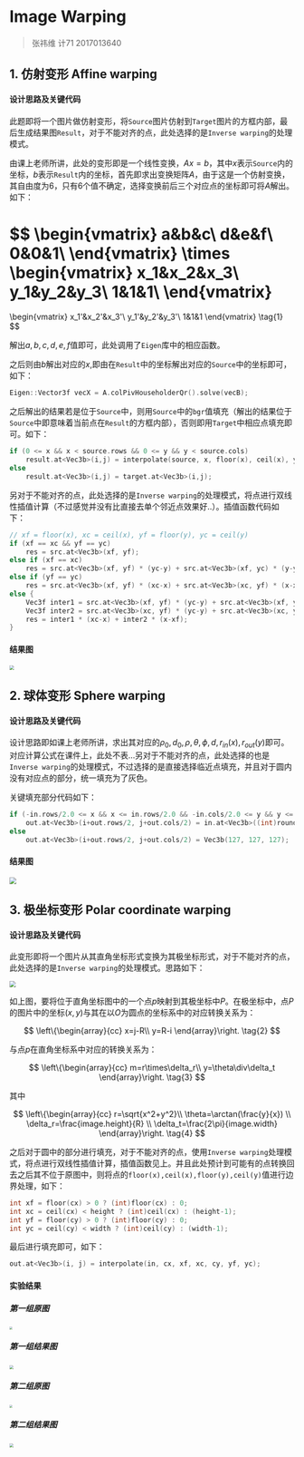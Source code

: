 # Image Warping

> 张祎维 计71 2017013640

## 1. 仿射变形 Affine warping

#### 设计思路及关键代码

此题即将一个图片做仿射变形，将`Source`图片仿射到`Target`图片的方框内部，最后生成结果图`Result`，对于不能对齐的点，此处选择的是`Inverse warping`的处理模式。  

由课上老师所讲，此处的变形即是一个线性变换，$Ax=b$，其中$x$表示`Source`内的坐标，$b$表示`Result`内的坐标，首先即求出变换矩阵$A$，由于这是一个仿射变换，其自由度为6，只有6个值不确定，选择变换前后三个对应点的坐标即可将$A$解出。如下：  

$$
\begin{vmatrix}
	a&b&c\\
	d&e&f\\
	0&0&1\\
\end{vmatrix}
 \times
\begin{vmatrix}
	x_1&x_2&x_3\\
	y_1&y_2&y_3\\
	1&1&1\\
\end{vmatrix}
=
\begin{vmatrix}
	x_1'&x_2'&x_3'\\
	y_1'&y_2'&y_3'\\
	1&1&1
\end{vmatrix}
\tag{1}
$$

解出$a,b,c,d,e,f$值即可，此处调用了`Eigen`库中的相应函数。  

之后则由$b$解出对应的$x$,即由在`Result`中的坐标解出对应的`Source`中的坐标即可，如下：  

```c++
Eigen::Vector3f vecX = A.colPivHouseholderQr().solve(vecB);
```

之后解出的结果若是位于`Source`中，则用`Source`中的`bgr`值填充（解出的结果位于`Source`中即意味着当前点在`Result`的方框内部），否则即用`Target`中相应点填充即可。如下：  

```c++
if (0 <= x && x < source.rows && 0 <= y && y < source.cols)
	result.at<Vec3b>(i,j) = interpolate(source, x, floor(x), ceil(x), y, floor(y), ceil(y));
else
	result.at<Vec3b>(i,j) = target.at<Vec3b>(i,j);
```

另对于不能对齐的点，此处选择的是`Inverse warping`的处理模式，将点进行双线性插值计算（不过感觉并没有比直接去单个邻近点效果好..）。插值函数代码如下：  

```c++
// xf = floor(x), xc = ceil(x), yf = floor(y), yc = ceil(y)
if (xf == xc && yf == yc)
	res = src.at<Vec3b>(xf, yf);
else if (xf == xc)
	res = src.at<Vec3b>(xf, yf) * (yc-y) + src.at<Vec3b>(xf, yc) * (y-yf);
else if (yf == yc)
	res = src.at<Vec3b>(xf, yf) * (xc-x) + src.at<Vec3b>(xc, yf) * (x-xf);
else {
	Vec3f inter1 = src.at<Vec3b>(xf, yf) * (yc-y) + src.at<Vec3b>(xf, yc) * (y-yf);
	Vec3f inter2 = src.at<Vec3b>(xc, yf) * (yc-y) + src.at<Vec3b>(xc, yc) * (y-yf);
	res = inter1 * (xc-x) + inter2 * (x-xf);
}
```

#### 结果图

<img src="./image/result_3.jpg" style="zoom:50%;" />

## 2. 球体变形 Sphere warping

#### 设计思路及关键代码

设计思路即如课上老师所讲，求出其对应的$\rho_0,d_0,\rho,\theta,\phi,d,r_{in}(x),r_{out}(y)$即可。对应计算公式在课件上，此处不表...另对于不能对齐的点，此处选择的也是`Inverse warping`的处理模式，不过选择的是直接选择临近点填充，并且对于圆内没有对应点的部分，统一填充为了灰色。

关键填充部分代码如下：  

```c++
if (-in.rows/2.0 <= x && x <= in.rows/2.0 && -in.cols/2.0 <= y && y <= in.cols/2.0)
	out.at<Vec3b>(i+out.rows/2, j+out.cols/2) = in.at<Vec3b>((int)round(x+in.rows/2.0), (int)round(y+in.cols/2.0));
else
	out.at<Vec3b>(i+out.rows/2, j+out.cols/2) = Vec3b(127, 127, 127);
```

#### 结果图

<img src="./image/warping_result.png" style="zoom:75%;" />

## 3. 极坐标变形 Polar coordinate warping

#### 设计思路及关键代码

此变形即将一个图片从其直角坐标形式变换为其极坐标形式，对于不能对齐的点，此处选择的是`Inverse warping`的处理模式。思路如下：

<img src="./image/eg.png" style="zoom:67%;" />

如上图，要将位于直角坐标图中的一个点$p$映射到其极坐标中$P$。在极坐标中，点$P$的图片中的坐标$(x,y)$与其在以$O$为圆点的坐标系中的对应转换关系为：

$$
\left\{\begin{array}{cc} 
		x=j-R\\ 
		y=R-i
\end{array}\right.
\tag{2}
$$

与点$p$在直角坐标系中对应的转换关系为：

$$
\left\{\begin{array}{cc} 
		m=r\times\delta_r\\ 
		y=\theta\div\delta_t
\end{array}\right.
\tag{3}
$$

其中

$$
\left\{\begin{array}{cc} 
		r=\sqrt{x^2+y^2}\\ 
		\theta=\arctan(\frac{y}{x}) \\
		\delta_r=\frac{image.height}{R} \\
		\delta_t=\frac{2\pi}{image.width}
\end{array}\right.
\tag{4}
$$

之后对于圆中的部分进行填充，对于不能对齐的点，使用`Inverse warping`处理模式，将点进行双线性插值计算，插值函数见上。并且此处预计到可能有的点转换回去之后其不位于原图中，则将点的`floor(x),ceil(x),floor(y),ceil(y)`值进行边界处理，如下：

```c++
int xf = floor(cx) > 0 ? (int)floor(cx) : 0;
int xc = ceil(cx) < height ? (int)ceil(cx) : (height-1);
int yf = floor(cy) > 0 ? (int)floor(cy) : 0;
int yc = ceil(cy) < width ? (int)ceil(cy) : (width-1);
```

最后进行填充即可，如下：

```c++
out.at<Vec3b>(i, j) = interpolate(in, cx, xf, xc, cy, yf, yc);
```

#### 实验结果

##### 第一组原图

<img src="./image/cart2.jpg" style="zoom:30%;" />

##### 第一组结果图

<img src="./image/polar2.jpg" style="zoom:45%;" />

##### 第二组原图

<img src="./image/cartesian.jpg" style="zoom:30%;" />

##### 第二组结果图

<img src="./image/polar.jpg" style="zoom:45%;" />

